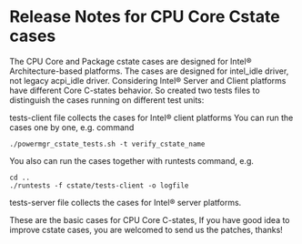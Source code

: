 # Release Notes for CPU Core Cstate cases

The CPU Core and Package cstate cases are designed for Intel® Architecture-based
platforms. The cases are designed for intel_idle driver, not legacy acpi_idle driver.
Considering Intel® Server and Client platforms have different Core C-states behavior.
So created two tests files to distinguish the cases running on different test units:

tests-client file collects the cases for Intel® client platforms
You can run the cases one by one, e.g. command

```
./powermgr_cstate_tests.sh -t verify_cstate_name
```
You also can run the cases together with runtests command, e.g.

```
cd ..
./runtests -f cstate/tests-client -o logfile
```

tests-server file collects the cases for Intel® server platforms.

These are the basic cases for CPU Core C-states, If you have good idea to 
improve cstate cases, you are welcomed to send us the patches, thanks!
